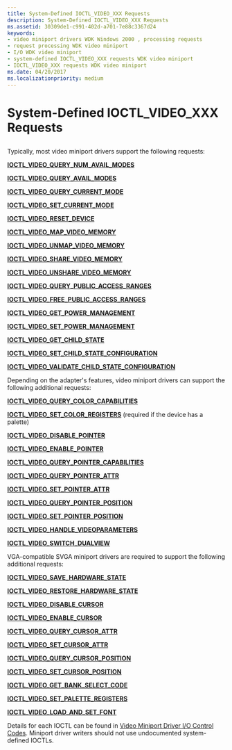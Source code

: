 ```yaml
---
title: System-Defined IOCTL_VIDEO_XXX Requests
description: System-Defined IOCTL_VIDEO_XXX Requests
ms.assetid: 30309de1-c991-402d-a701-7e88c3367d24
keywords:
- video miniport drivers WDK Windows 2000 , processing requests
- request processing WDK video miniport
- I/O WDK video miniport
- system-defined IOCTL_VIDEO_XXX requests WDK video miniport
- IOCTL_VIDEO_XXX requests WDK video miniport
ms.date: 04/20/2017
ms.localizationpriority: medium
---
```


# System-Defined IOCTL\_VIDEO\_XXX Requests


## <span id="ddk_system_defined_ioctl_video_xxx_requests_gg"></span><span id="DDK_SYSTEM_DEFINED_IOCTL_VIDEO_XXX_REQUESTS_GG"></span>


Typically, most video miniport drivers support the following requests:

[**IOCTL\_VIDEO\_QUERY\_NUM\_AVAIL\_MODES**](https://docs.microsoft.com/windows-hardware/drivers/ddi/ntddvdeo/ni-ntddvdeo-ioctl_video_query_num_avail_modes)

[**IOCTL\_VIDEO\_QUERY\_AVAIL\_MODES**](https://docs.microsoft.com/windows-hardware/drivers/ddi/ntddvdeo/ni-ntddvdeo-ioctl_video_query_avail_modes)

[**IOCTL\_VIDEO\_QUERY\_CURRENT\_MODE**](https://docs.microsoft.com/windows-hardware/drivers/ddi/ntddvdeo/ni-ntddvdeo-ioctl_video_query_current_mode)

[**IOCTL\_VIDEO\_SET\_CURRENT\_MODE**](https://docs.microsoft.com/windows-hardware/drivers/ddi/ntddvdeo/ni-ntddvdeo-ioctl_video_set_current_mode)

[**IOCTL\_VIDEO\_RESET\_DEVICE**](https://docs.microsoft.com/windows-hardware/drivers/ddi/ntddvdeo/ni-ntddvdeo-ioctl_video_reset_device)

[**IOCTL\_VIDEO\_MAP\_VIDEO\_MEMORY**](https://docs.microsoft.com/windows-hardware/drivers/ddi/ntddvdeo/ni-ntddvdeo-ioctl_video_map_video_memory)

[**IOCTL\_VIDEO\_UNMAP\_VIDEO\_MEMORY**](https://docs.microsoft.com/windows-hardware/drivers/ddi/ntddvdeo/ni-ntddvdeo-ioctl_video_unmap_video_memory)

[**IOCTL\_VIDEO\_SHARE\_VIDEO\_MEMORY**](https://docs.microsoft.com/windows-hardware/drivers/ddi/ntddvdeo/ni-ntddvdeo-ioctl_video_share_video_memory)

[**IOCTL\_VIDEO\_UNSHARE\_VIDEO\_MEMORY**](https://docs.microsoft.com/windows-hardware/drivers/ddi/ntddvdeo/ni-ntddvdeo-ioctl_video_unshare_video_memory)

[**IOCTL\_VIDEO\_QUERY\_PUBLIC\_ACCESS\_RANGES**](https://docs.microsoft.com/windows-hardware/drivers/ddi/ntddvdeo/ni-ntddvdeo-ioctl_video_query_public_access_ranges)

[**IOCTL\_VIDEO\_FREE\_PUBLIC\_ACCESS\_RANGES**](https://docs.microsoft.com/windows-hardware/drivers/ddi/ntddvdeo/ni-ntddvdeo-ioctl_video_free_public_access_ranges)

[**IOCTL\_VIDEO\_GET\_POWER\_MANAGEMENT**](https://docs.microsoft.com/windows-hardware/drivers/ddi/ntddvdeo/ni-ntddvdeo-ioctl_video_get_power_management)

[**IOCTL\_VIDEO\_SET\_POWER\_MANAGEMENT**](https://docs.microsoft.com/windows-hardware/drivers/ddi/ntddvdeo/ni-ntddvdeo-ioctl_video_set_power_management)

[**IOCTL\_VIDEO\_GET\_CHILD\_STATE**](https://docs.microsoft.com/windows-hardware/drivers/ddi/ntddvdeo/ni-ntddvdeo-ioctl_video_get_child_state)

[**IOCTL\_VIDEO\_SET\_CHILD\_STATE\_CONFIGURATION**](https://docs.microsoft.com/windows-hardware/drivers/ddi/ntddvdeo/ni-ntddvdeo-ioctl_video_set_child_state_configuration)

[**IOCTL\_VIDEO\_VALIDATE\_CHILD\_STATE\_CONFIGURATION**](https://docs.microsoft.com/windows-hardware/drivers/ddi/ntddvdeo/ni-ntddvdeo-ioctl_video_validate_child_state_configuration)

Depending on the adapter's features, video miniport drivers can support the following additional requests:

[**IOCTL\_VIDEO\_QUERY\_COLOR\_CAPABILITIES**](https://docs.microsoft.com/windows-hardware/drivers/ddi/ntddvdeo/ni-ntddvdeo-ioctl_video_query_color_capabilities)

[**IOCTL\_VIDEO\_SET\_COLOR\_REGISTERS**](https://docs.microsoft.com/windows-hardware/drivers/ddi/ntddvdeo/ni-ntddvdeo-ioctl_video_set_color_registers) (required if the device has a palette)

[**IOCTL\_VIDEO\_DISABLE\_POINTER**](https://docs.microsoft.com/windows-hardware/drivers/ddi/ntddvdeo/ni-ntddvdeo-ioctl_video_disable_pointer)

[**IOCTL\_VIDEO\_ENABLE\_POINTER**](https://docs.microsoft.com/windows-hardware/drivers/ddi/ntddvdeo/ni-ntddvdeo-ioctl_video_enable_pointer)

[**IOCTL\_VIDEO\_QUERY\_POINTER\_CAPABILITIES**](https://docs.microsoft.com/windows-hardware/drivers/ddi/ntddvdeo/ni-ntddvdeo-ioctl_video_query_pointer_capabilities)

[**IOCTL\_VIDEO\_QUERY\_POINTER\_ATTR**](https://docs.microsoft.com/windows-hardware/drivers/ddi/ntddvdeo/ni-ntddvdeo-ioctl_video_query_pointer_attr)

[**IOCTL\_VIDEO\_SET\_POINTER\_ATTR**](https://docs.microsoft.com/windows-hardware/drivers/ddi/ntddvdeo/ni-ntddvdeo-ioctl_video_set_pointer_attr)

[**IOCTL\_VIDEO\_QUERY\_POINTER\_POSITION**](https://docs.microsoft.com/windows-hardware/drivers/ddi/ntddvdeo/ni-ntddvdeo-ioctl_video_query_pointer_position)

[**IOCTL\_VIDEO\_SET\_POINTER\_POSITION**](https://docs.microsoft.com/windows-hardware/drivers/ddi/ntddvdeo/ni-ntddvdeo-ioctl_video_set_pointer_position)

[**IOCTL\_VIDEO\_HANDLE\_VIDEOPARAMETERS**](https://docs.microsoft.com/windows-hardware/drivers/ddi/ntddvdeo/ni-ntddvdeo-ioctl_video_handle_videoparameters)

[**IOCTL\_VIDEO\_SWITCH\_DUALVIEW**](https://docs.microsoft.com/windows-hardware/drivers/ddi/ntddvdeo/ni-ntddvdeo-ioctl_video_switch_dualview)

VGA-compatible SVGA miniport drivers are required to support the following additional requests:

[**IOCTL\_VIDEO\_SAVE\_HARDWARE\_STATE**](https://docs.microsoft.com/windows-hardware/drivers/ddi/ntddvdeo/ni-ntddvdeo-ioctl_video_save_hardware_state)

[**IOCTL\_VIDEO\_RESTORE\_HARDWARE\_STATE**](https://docs.microsoft.com/windows-hardware/drivers/ddi/ntddvdeo/ni-ntddvdeo-ioctl_video_restore_hardware_state)

[**IOCTL\_VIDEO\_DISABLE\_CURSOR**](https://docs.microsoft.com/windows-hardware/drivers/ddi/ntddvdeo/ni-ntddvdeo-ioctl_video_disable_cursor)

[**IOCTL\_VIDEO\_ENABLE\_CURSOR**](https://docs.microsoft.com/windows-hardware/drivers/ddi/ntddvdeo/ni-ntddvdeo-ioctl_video_enable_cursor)

[**IOCTL\_VIDEO\_QUERY\_CURSOR\_ATTR**](https://docs.microsoft.com/windows-hardware/drivers/ddi/ntddvdeo/ni-ntddvdeo-ioctl_video_query_cursor_attr)

[**IOCTL\_VIDEO\_SET\_CURSOR\_ATTR**](https://docs.microsoft.com/windows-hardware/drivers/ddi/ntddvdeo/ni-ntddvdeo-ioctl_video_set_cursor_attr)

[**IOCTL\_VIDEO\_QUERY\_CURSOR\_POSITION**](https://docs.microsoft.com/windows-hardware/drivers/ddi/ntddvdeo/ni-ntddvdeo-ioctl_video_query_cursor_position)

[**IOCTL\_VIDEO\_SET\_CURSOR\_POSITION**](https://docs.microsoft.com/windows-hardware/drivers/ddi/ntddvdeo/ni-ntddvdeo-ioctl_video_set_cursor_position)

[**IOCTL\_VIDEO\_GET\_BANK\_SELECT\_CODE**](https://docs.microsoft.com/windows-hardware/drivers/ddi/ntddvdeo/ni-ntddvdeo-ioctl_video_get_bank_select_code)

[**IOCTL\_VIDEO\_SET\_PALETTE\_REGISTERS**](https://docs.microsoft.com/windows-hardware/drivers/ddi/ntddvdeo/ni-ntddvdeo-ioctl_video_set_palette_registers)

[**IOCTL\_VIDEO\_LOAD\_AND\_SET\_FONT**](https://docs.microsoft.com/windows-hardware/drivers/ddi/ntddvdeo/ni-ntddvdeo-ioctl_video_load_and_set_font)

Details for each IOCTL can be found in [Video Miniport Driver I/O Control Codes](https://docs.microsoft.com/windows-hardware/drivers/ddi/index). Miniport driver writers should not use undocumented system-defined IOCTLs.

 

 





